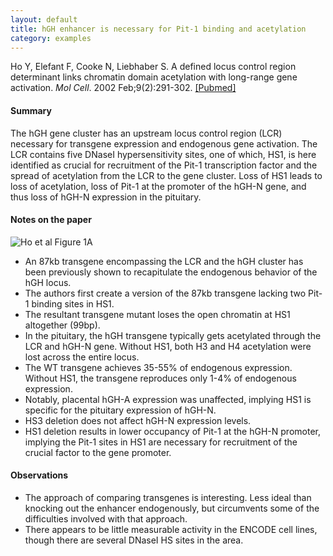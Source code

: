 ```yaml
---
layout: default
title: hGH enhancer is necessary for Pit-1 binding and acetylation
category: examples
---
```


Ho Y, Elefant F, Cooke N, Liebhaber S. A defined locus control region
determinant links chromatin domain acetylation with long-range gene activation.
_Mol Cell_. 2002 Feb;9(2):291-302. <a class="pubmed-link" href="http://www.ncbi.nlm.nih.gov/pubmed/11864603" target="_blank">[Pubmed]</a>

#### Summary
The hGH gene cluster has an upstream locus control region (LCR) necessary for transgene expression and endogenous gene activation. The LCR contains five DNaseI hypersensitivity sites, one of which, HS1, is here identified as crucial for recruitment of the Pit-1 transcription factor and the spread of acetylation from the LCR to the gene cluster. Loss of HS1 leads to loss of acetylation, loss of Pit-1 at the promoter of the hGH-N gene, and thus loss of hGH-N expression in the pituitary.

#### Notes on the paper
<img class="examples-image-right" src="{{ site.baseurl }}/images/examples/2002-02-15-a-defined-locus-control-region-determinant-links-chromatin-domain-acetylation-with-long-range-gene-activation_fig1.png" alt="Ho et al Figure 1A" title="Ho et al Figure 1A" />

* An 87kb transgene encompassing the LCR and the hGH cluster has been previously shown to recapitulate the endogenous behavior of the hGH locus.
* The authors first create a version of the 87kb transgene lacking two Pit-1 binding sites in HS1.
* The resultant transgene mutant loses the open chromatin at HS1 altogether (99bp).
* In the pituitary, the hGH transgene typically gets acetylated through the LCR and hGH-N gene. Without HS1, both H3 and H4 acetylation were lost across the entire locus.
* The WT transgene achieves 35-55% of endogenous expression. Without HS1, the transgene reproduces only 1-4% of endogenous expression. 
* Notably, placental hGH-A expression was unaffected, implying HS1 is specific for the pituitary expression of hGH-N.
* HS3 deletion does not affect hGH-N expression levels.
* HS1 deletion results in lower occupancy of Pit-1 at the hGH-N promoter, implying the Pit-1 sites in HS1 are necessary for recruitment of the crucial factor to the gene promoter.

#### Observations

* The approach of comparing transgenes is interesting. Less ideal than knocking out the enhancer endogenously, but circumvents some of the difficulties involved with that approach.
* There appears to be little measurable activity in the ENCODE cell lines, though there are several DNaseI HS sites in the area.
